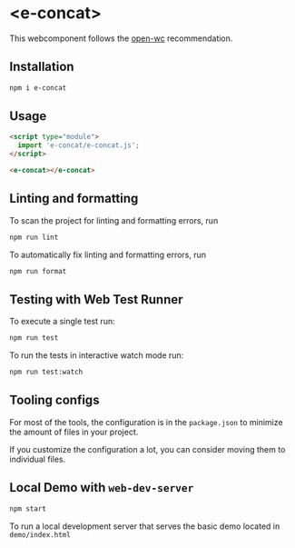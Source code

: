 # \<e-concat>

This webcomponent follows the [open-wc](https://github.com/open-wc/open-wc) recommendation.

## Installation

```bash
npm i e-concat
```

## Usage

```html
<script type="module">
  import 'e-concat/e-concat.js';
</script>

<e-concat></e-concat>
```

## Linting and formatting

To scan the project for linting and formatting errors, run

```bash
npm run lint
```

To automatically fix linting and formatting errors, run

```bash
npm run format
```

## Testing with Web Test Runner

To execute a single test run:

```bash
npm run test
```

To run the tests in interactive watch mode run:

```bash
npm run test:watch
```


## Tooling configs

For most of the tools, the configuration is in the `package.json` to minimize the amount of files in your project.

If you customize the configuration a lot, you can consider moving them to individual files.

## Local Demo with `web-dev-server`

```bash
npm start
```

To run a local development server that serves the basic demo located in `demo/index.html`
